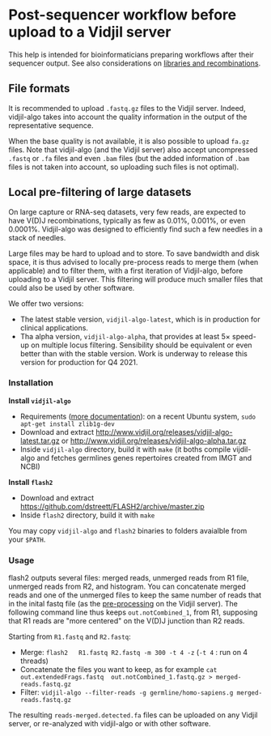
# Post-sequencer workflow before upload to a Vidjil server

This help is intended for bioinformaticians preparing workflows after their sequencer output.
See also considerations on [libraries and recombinations](locus.md).

## File formats

It is recommended to upload `.fastq.gz` files to the Vidjil server.
Indeed, vidjil-algo takes into account the quality information in the output of the representative sequence.

When the base quality is not available, it is also possible to upload `fa.gz` files.
Note that vidjil-algo (and the Vidjil server) also accept uncompressed `.fastq` or `.fa` files
and even `.bam` files (but the added information of `.bam` files is not taken into account,
so uploading such files is not optimal).


## Local pre-filtering of large datasets

On large capture or RNA-seq datasets, very few reads, are expected to have V(D)J recombinations, typically as few as 0.01%, 0.001%, or even 0.0001%. Vidjil-algo was designed to efficiently find such a few needles in a stack of needles.

Large files may be hard to upload and to store. 
To save bandwidth and disk space, it is thus advised to locally pre-process reads 
to merge them (when applicable) and to filter them, with a first iteration of Vidjil-algo, 
before uploading to a Vidjil server. 
This filtering will produce much smaller files that could also be used by other software.

We offer two versions:

- The latest stable version, `vidjil-algo-latest`, which is in production for clinical applications.
- Tha alpha version, `vidjil-algo-alpha`, that provides at least 5× speed-up on multiple locus filtering.
Sensibility should be equivalent or even better than with the stable version.
Work is underway to release this version for production for Q4 2021.

### Installation

**Install `vidjil-algo`**

 - Requirements ([more documentation](vidjil-algo.md#installation)): on a recent Ubuntu system, `sudo apt-get install zlib1g-dev`
 - Download and extract <http://www.vidjil.org/releases/vidjil-algo-latest.tar.gz>  or <http://www.vidjil.org/releases/vidjil-algo-alpha.tar.gz>
 - Inside `vidjil-algo` directory, build it with `make`  (it boths compile vijdil-algo and fetches germlines genes repertoires created from IMGT and NCBI)

**Install `flash2`**

  - Download and extract <https://github.com/dstreett/FLASH2/archive/master.zip>
  - Inside `flash2` directory, build it with `make` 

You may copy `vidjil-algo` and `flash2`  binaries to folders avaialble from your `$PATH`.

### Usage

flash2 outputs several files: merged reads, unmerged reads from R1 file, unmerged reads from R2, and histogram. 
You can concatenate merged reads and one of the unmerged files 
to keep the same number of reads that in the inital fastq file
(as the [pre-processing](user.md#pre-processing) on the Vidjil server). 
The following command line thus keeps `out.notCombined_1`, from R1, 
supposing that R1 reads are "more centered" on the V(D)J junction than R2 reads.

Starting from `R1.fastq` and `R2.fastq`:

 - Merge:  `flash2   R1.fastq R2.fastq -m 300 -t 4 -z`   (`-t 4` : run on 4 threads)
 - Concatenate the files you want to keep, as for example  `cat out.extendedFrags.fastq  out.notCombined_1.fastq.gz > merged-reads.fastq.gz`
 - Filter:  `vidjil-algo --filter-reads -g germline/homo-sapiens.g merged-reads.fastq.gz`
 
The resulting `reads-merged.detected.fa` files can be uploaded on any Vidjil server,
or re-analyzed with vidjil-algo or with other software.


